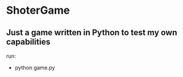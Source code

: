 # ShoterGame
Just a game written in Python to test my own capabilities
-----------------------------
run:
- python game.py

